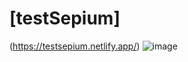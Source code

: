 # [testSepium]
(https://testsepium.netlify.app/)
![image](https://github.com/KaSofi/testSepium/assets/103929930/9892ac6b-8470-48fa-9358-32c4af19f742)
